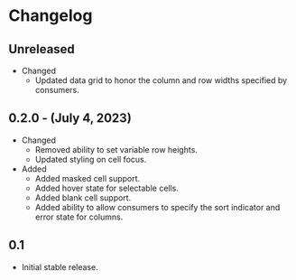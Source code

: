 # Changelog

## Unreleased
* Changed
  * Updated data grid to honor the column and row widths specified by consumers.
  
## 0.2.0 - (July 4, 2023)

* Changed
  * Removed ability to set variable row heights.
  * Updated styling on cell focus.
* Added
  * Added masked cell support.
  * Added hover state for selectable cells.
  * Added blank cell support.
  * Added ability to allow consumers to specify the sort indicator and error state for columns.

## 0.1
  * Initial stable release.
